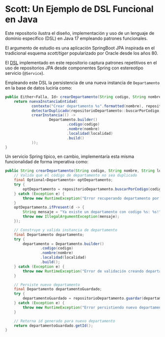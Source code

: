 # Scott: Un Ejemplo de DSL Funcional en Java

Este repositorio ilustra el diseño, implementación y uso de un lenguaje de dominio específico (DSL) en Java 17
empleando patrones funcionales.

El argumento de estudio es una aplicación SpringBoot JPA inspirada en el tradicional esquema _scott/tiger_ popularizado
por Oracle desde los años 80.

El [DSL](src/main/java/scott/infra/jpa/ServicioDSL.java) implementado en este repositorio captura patrones repetitivos 
en el uso de repositorios JPA desde componentes Spring con estereotipo servicio (`@Service`).

Empleando este DSL la persistencia de una nueva instancia de `Departamento` en la base de datos luciría como:

```java
public Either<Falla, Id> crearDepartamento(String codigo, String nombre, String localidad) {
    return nuevaInstanciaEntidad(
            contexto("Crear departamento %s".formatted(nombre), repositorioDepartamento),
            detectarDuplicado(repositorioDepartamento::buscarPorCodigo, codigo),
            crearInstancia(() ->
                    Departamento.builder()
                            .codigo(codigo)
                            .nombre(nombre)
                            .localidad(localidad)
                            .build()
            ));
}
```

Un servicio Spring típico, en cambio, implementaría esta misma funcionalidad de forma imperativa como:

```java
public String crearDepartamento(String codigo, String nombre, String localidad) {
    // Valida que el código de departamento no sea duplicado
    final Optional<Departamento> optDepartamento;
    try {
        optDepartamento = repositorioDepartamento.buscarPorCodigo(codigo);
    } catch (Exception e) {
        throw new RuntimeException("Error recuperando departamento por código", e);
    }
    optDepartamento.ifPresent(d -> {
        String mensaje = "Ya existe un departamento con codigo %s: %s!".formatted(codigo, d.getNombre());
        throw new IllegalArgumentException(mensaje);
    });

    // Construye y valida instancia de departamento
    final Departamento departamento;
    try {
        departamento = Departamento.builder()
                .codigo(codigo)
                .nombre(nombre)
                .localidad(localidad)
                .build();
    } catch (Exception e) {
        throw new RuntimeException("Error de validación creando departamento", e);
    }

    // Persiste nuevo departamento
    final Departamento departamentoGuardado;
    try {
        departamentoGuardado = repositorioDepartamento.guardar(departamento);
    } catch (Exception e) {
        throw new RuntimeException("Error persistiendo nuevo departamento en base de datos", e);
    }

    // Retorna id generado para nuevo departamento
    return departamentoGuardado.getId();
}
```


